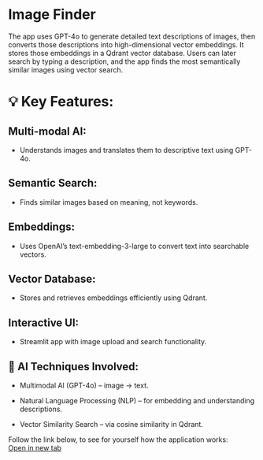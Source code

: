 # Image Finder

The app uses GPT-4o to generate detailed text descriptions of images, then converts those descriptions into high-dimensional vector embeddings. It stores those embeddings in a Qdrant vector database. Users can later search by typing a description, and the app finds the most semantically similar images using vector search.

# 💡 Key Features:
## Multi-modal AI: 
- Understands images and translates them to descriptive text using GPT-4o.

## Semantic Search: 
- Finds similar images based on meaning, not keywords.

## Embeddings: 
- Uses OpenAI’s text-embedding-3-large to convert text into searchable vectors.

## Vector Database: 
- Stores and retrieves embeddings efficiently using Qdrant.

## Interactive UI: 
- Streamlit app with image upload and search functionality.

## 🧠 AI Techniques Involved:
- Multimodal AI (GPT-4o) – image → text.

- Natural Language Processing (NLP) – for embedding and understanding descriptions.

- Vector Similarity Search – via cosine similarity in Qdrant.

Follow the link below, to see for yourself how the application works:
<br><a href="https://github.com/SebDziekonski/ds_ai_portfolio.git" target="_blank">Open in new tab</a>